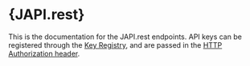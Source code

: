 # {JAPI.rest}

This is the documentation for the JAPI.rest endpoints. API keys can be registered through the [Key Registry][keys], and are passed in the [HTTP Authorization header][auth-header].

[keys]: https://key.japi.rest/
[auth-header]: https://datatracker.ietf.org/doc/html/rfc7235#section-4.2
